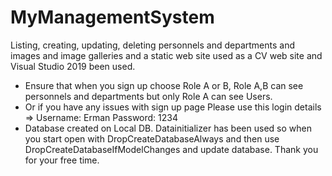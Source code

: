 # MyManagementSystem
Listing, creating, updating, deleting personnels and departments and images and image galleries and a static web site used as a CV web site and Visual Studio 2019 been used.
- Ensure that when you sign up choose Role A or B, Role A,B can see personnels and departments but only Role A can see Users.
- Or if you have any issues with sign up page Please use this login details =>  Username: Erman Password: 1234 
- Database created on Local DB. Datainitializer has been used so when you start open with DropCreateDatabaseAlways and then use DropCreateDatabaseIfModelChanges and update database. Thank you for your free time.
